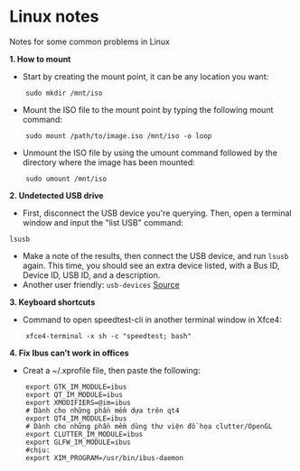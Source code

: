 Linux notes
================
Notes for some common problems in Linux

**1. How to mount**
- Start by creating the mount point, it can be any location you want:
```
	sudo mkdir /mnt/iso
```
- Mount the ISO file to the mount point by typing the following mount command:
```
	sudo mount /path/to/image.iso /mnt/iso -o loop
```
- Unmount the ISO file by using the umount command followed by the directory where the image has been mounted:
```
	sudo umount /mnt/iso
```
**2. Undetected USB drive**
- First, disconnect the USB device you're querying. Then, open a terminal window and input the "list USB" command: 
```
lsusb
```
- Make a note of the results, then connect the USB device, and run ```lsusb``` again. This time, you should see an extra device listed, with a Bus ID, Device ID, USB ID, and a description. 
- Another user friendly: ```usb-devices```
[Source](https://www.makeuseof.com/tag/fix-usb-device-port-linux/)

**3. Keyboard shortcuts**
- Command to open speedtest-cli in another terminal window in Xfce4:
```
	xfce4-terminal -x sh -c "speedtest; bash"
```

**4. Fix Ibus can’t work in offices**
- Creat a ~/.xprofile file, then paste the following:
```
	export GTK_IM_MODULE=ibus	
	export QT_IM_MODULE=ibus
	export XMODIFIERS=@im=ibus
	# Dành cho những phần mềm dựa trên qt4
	export QT4_IM_MODULE=ibus
	# Dành cho những phần mềm dùng thư viện đồ họa clutter/OpenGL
	export CLUTTER_IM_MODULE=ibus
	export GLFW_IM_MODULE=ibus
	#chịu:
	export XIM_PROGRAM=/usr/bin/ibus-daemon
```
